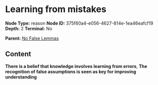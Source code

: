 # Learning from mistakes

**Node Type:** reason
**Node ID:** 375f60a4-e056-4627-814e-1ea46eafcf19
**Depth:** 2
**Terminal:** No

**Parent:** [No False Lemmas](no-false-lemmas.md)

## Content

**There is a belief that knowledge involves learning from errors**, **The recognition of false assumptions is seen as key for improving understanding**
